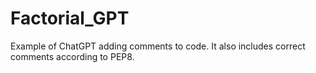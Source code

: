 # Factorial_GPT
Example of ChatGPT adding comments to code. It also includes correct comments according to PEP8.
